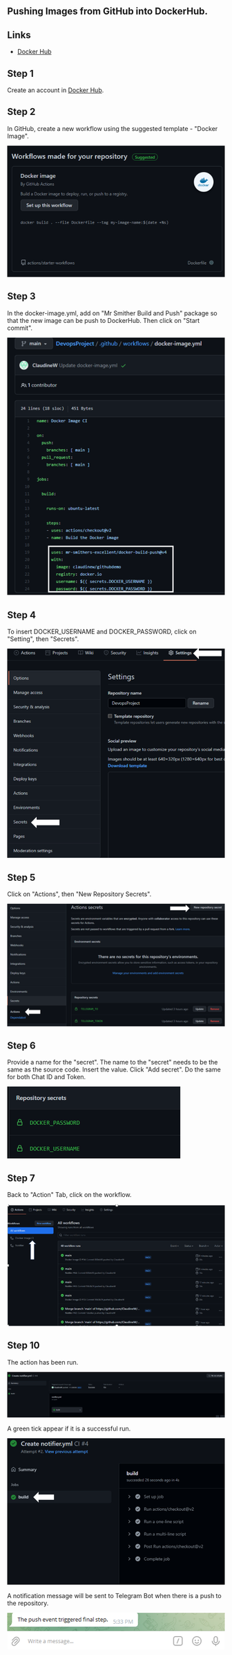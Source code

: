## Pushing Images from GitHub into DockerHub.

## Links

* [Docker Hub](https://hub.docker.com/)

## **Step 1**

Create an account in [Docker Hub](https://hub.docker.com/).

## **Step 2**

In GitHub, create a new workflow using the suggested template - "Docker Image".

![Docker Image](Images/DockerImageAction.png)

## **Step 3**

In the docker-image.yml, add on "Mr Smither Build and Push" package so that the new image can be push to DockerHub.
Then click on "Start commit".

![Mr Smither Build and Push](Images/MrSmithersPackage.png)

## **Step 4**

To insert DOCKER_USERNAME and DOCKER_PASSWORD, click on "Setting", then "Secrets".

![Setting Secret](Images/SettingSecrets.png)

## **Step 5**

Click on "Actions", then "New Repository Secrets".

![Insert source code](Images/newreposecret.png)

## **Step 6**

Provide a name for the "secret". The name to the "secret" needs to be the same as the source code.
Insert the value. Click "Add secret".
Do the same for both Chat ID and Token.

![Docker Secret](Images/DockerSecret.png)

## **Step 7**

Back to "Action" Tab, click on the workflow.

![Workflow](Images/actiontabdocker.png)

## **Step 10**

The action has been run.

![Run action](Images/run.png)


A green tick appear if it is a successful run.


![Successful run](Images/successfulrun2.png)


A notification message will be sent to Telegram Bot when there is a push to the repository.

![Telegram message](Images/telegrammessage.png)
